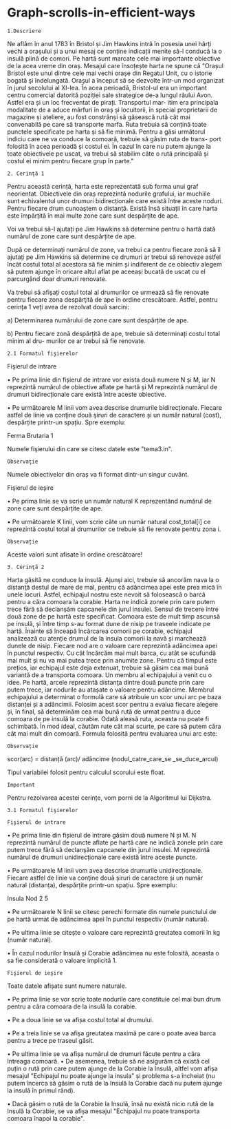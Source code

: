 # Graph-scrolls-in-efficient-ways

    1.Descriere
    
Ne aflăm în anul 1783 în Bristol și Jim Hawkins intră în posesia unei hărți vechi a orașului și a unui mesaj ce conține indicații menite să-l conducă la o insulă plină de comori. Pe hartă sunt marcate cele mai importante obiective de la acea vreme din oraș. Mesajul care însoțește harta ne spune că "Orașul Bristol este unul dintre cele mai vechi orașe din Regatul Unit, cu o istorie bogată şi îndelungată. Oraşul a început să se dezvolte într-un mod organizat în jurul secolului al XI-lea. În acea perioadă, Bristol-ul era un important centru comercial datorită poziției sale strategice de-a lungul râului Avon. Astfel era și un loc frecventat de pirați. Transportul mar- itim era principala modalitate de a aduce mărfuri în oraș și locuitorii, în special proprietarii de magazine și ateliere, au fost constrânși să găsească rută cât mai convenabilă pe care să transporte marfa. Ruta trebuia să conțină toate punctele specificate pe harta și să fie minimă. Pentru a găsi următorul indiciu care ne va conduce la comoară, trebuie să găsim ruta de trans- port folosită în acea perioadă și costul ei. În cazul în care nu putem ajunge la toate obiectivele pe uscat, va trebui să stabilim câte o rută principală și costul ei minim pentru fiecare grup în parte."

    2. Cerinţă 1
    
Pentru această cerință, harta este reprezentată sub forma unui graf neorientat. Obiectivele din oraș reprezintă nodurile grafului, iar muchiile sunt echivalentul unor drumuri bidirecționale care există între aceste noduri. Pentru fiecare drum cunoaştem o distanță. Există însă situații în care harta este împărțită în mai multe zone care sunt despărțite de ape.


Voi va trebui să-l ajutați pe Jim Hawkins să determine pentru o hartă dată numărul de zone care sunt despărțite de ape.

După ce determinați numărul de zone, va trebui ca pentru fiecare zonă să îl ajutați pe Jim Hawkins să determine ce drumuri ar trebui să renoveze astfel încât costul total al acestora să fie minim și indiferent de ce obiectiv alegem să putem ajunge în oricare altul aflat pe aceeași bucată de uscat cu el parcurgând doar drumuri renovate.


Va trebui să afișați costul total al drumurilor ce urmează să fie renovate pentru fiecare zona despărţită de ape în ordine crescătoare.
Astfel, pentru cerința 1 veți avea de rezolvat două sarcini:

a) Determinarea numărului de zone care sunt despărțite de ape.

b) Pentru fiecare zonă despărțită de ape, trebuie să determinați costul total minim al dru- murilor ce ar trebui să fie renovate.

    2.1 Formatul fişierelor
    
Fişierul de intrare

• Pe prima linie din fișierul de intrare vor exista două numere N și M, iar N reprezintă numărul de obiective aflate pe hartă și M reprezintă numărul de drumuri bidirecționale care există între aceste obiective.

• Pe următoarele M linii vom avea descrise drumurile bidirecționale. Fiecare astfel de linie va conţine două şiruri de caractere și un număr natural (cost), despărțite printr-un spațiu. Spre exemplu:

Ferma Brutaria 1

Numele fişierului din care se citesc datele este "tema3.in".

    Observaţie
    
Numele obiectivelor din oraș va fi format dintr-un singur cuvânt.

Fişierul de ieșire

• Pe prima linie se va scrie un număr natural K reprezentând numărul de zone care sunt despărțite de ape.

• Pe următoarele K linii, vom scrie câte un număr natural cost_total[i] ce reprezintă costul total al drumurilor ce trebuie să fie renovate pentru zona i.
    
    Observație
Aceste valori sunt afisate în ordine crescătoare!



    3. Cerinţă 2
    
Harta găsită ne conduce la insulă. Ajunși aici, trebuie să ancorăm nava la o distanţă destul de mare de mal, pentru că adâncimea apei este prea mică în unele locuri. Astfel, echipajul nostru este nevoit să folosească o barcă pentru a căra comoara la corabie. Harta ne indică zonele prin care putem trece fără să declanșăm capcanele din jurul insulei. Sensul de trecere între două zone de pe hartă este specificat. Comoara este de mult timp ascunsă pe insulă, și între timp s-au format dune de nisip pe traseele indicate pe hartă. Înainte să înceapă încărcarea comorii pe corabie, echipajul analizează cu atenție drumul de la insula comorii la navă și marchează dunele de nisip. Fiecare nod are o valoare care reprezintă adâncimea apei în punctul respectiv. Cu cât încărcăm mai mult barca, cu atât se scufundă mai mult și nu va mai putea trece prin anumite zone. Pentru că timpul este prețios, iar echipajul este deja extenuat, trebuie să găsim cea mai bună variantă de a transporta comoara. Un membru al echipajului a venit cu o idee. Pe hartă, arcele reprezintă distanţa dintre două puncte prin care putem trece, iar nodurile au atașate o valoare pentru adâncime. Membrul echipajului a determinat o formulă care să atribuie un scor unui arc pe baza distanței și a adâncimii. Folosim acest scor pentru a evalua fiecare alegere și, în final, să determinăm cea mai bună rută de urmat pentru a duce comoara de pe insulă la corabie. Odată aleasă ruta, aceasta nu poate fi schimbată. În mod ideal, căutăm rute cât mai scurte, pe care să putem căra cât mai mult din comoară. Formula folosită pentru evaluarea unui arc este:

    Observație
scor(arc) = distanță (arc)/ adâncime (nodul_catre_care_se _se_duce_arcul)

Tipul variabilei folosit pentru calculul scorului este float.

    Important
Pentru rezolvarea acestei cerințe, vom porni de la Algoritmul lui Dijkstra.



    3.1 Formatul fişierelor
    
    Fişierul de intrare

• Pe prima linie din fișierul de intrare găsim două numere N și M. N reprezintă numărul de puncte aflate pe hartă care ne indică zonele prin care putem trece fără să declanşăm capcanele din jurul insulei. M reprezintă numărul de drumuri unidirecționale care există între aceste puncte.

• Pe următoarele M linii vom avea descrise drumurile unidirecționale. Fiecare astfel de linie va conţine două șiruri de caractere și un număr natural (distanța), despărțite printr-un spațiu. Spre exemplu:

Insula Nod 2 5

• Pe următoarele N linii se citesc perechi formate din numele punctului de pe hartă urmat de adâncimea apei în punctul respectiv (număr natural).

• Pe ultima linie se citește o valoare care reprezintă greutatea comorii în kg (număr natural).

• În cazul nodurilor Insulă și Corabie adâncimea nu este folosită, aceasta o sa fie considerată o valoare implicită 1.

    Fişierul de ieşire

Toate datele afișate sunt numere naturale.

• Pe prima linie se vor scrie toate nodurile care constituie cel mai bun drum pentru a căra comoara de la insulă la corabie.

• Pe a doua linie se va afișa costul total al drumului.

• Pe a treia linie se va afișa greutatea maximă pe care o poate avea barca pentru a trece pe traseul găsit.

• Pe ultima linie se va afișa numărul de drumuri făcute pentru a căra întreaga comoară. • De asemenea, trebuie să ne asigurăm că există cel puțin o rută prin care putem ajunge de la Corabie la Insulă, altfel vom afișa mesajul "Echipajul nu poate ajunge la insula" și problema s-a încheiat (nu putem încerca să găsim o rută de la Insulă la Corabie dacă nu putem ajunge la insulă în primul rând).

• Dacă găsim o rută de la Corabie la Insulă, însă nu există nicio rută de la Insulă la Corabie, se va afișa mesajul "Echipajul nu poate transporta comoara înapoi la corabie".
